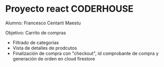 # Proyecto react CODERHOUSE

Alumno: Francesco Centarti Maestu

Objetivo: Carrito de compras

- Filtrado de categorías
- Vista de detalles de prodcutos
- Finalización de compra con "checkout", id comprobante de compra y generación de orden en cloud firestore